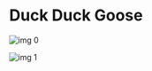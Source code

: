 # Duck Duck Goose

![img 0](https://fanart.tv/fanart/movies/375107/moviethumb/duck-duck-goose-5b5d6dcea758f.jpg)

![img 1](https://i.imgur.com/i19MPAT.png)

